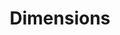 ---
layout: default
bigquery: https://console.cloud.google.com/bigquery?p=covid-19-dimensions-ai&page=table&d=data&t=publications
contributors: Digital Science, https://www.digital-science.com/
cost: Free for personal, non-commercial use.
description: Dimensions contains more than 100 million publications, ranging from
  articles published in scholarly journals, books and book chapters, to preprints
  and conference proceedings. All publications are contextualized with linked data
  sets, funding, publications, patents, clinical trials, and policy documents. You
  can also view associated categories, funders, institutions, and researcher profiles.
documentation: https://docs.dimensions.ai/bigquery/index.html
last_edit: 04/06/2022, 20:30:28
location: https://www.dimensions.ai/products/free/
maintained_by: Digital Science, https://www.digital-science.com/
schema_fields:
- open_access_categories_v2
- mesh_headings
- categories
- open_access_categories
- resulting_publication_doi
- year
- application_number
- embargo_date
- date
- email_address
- research_org_state_codes
- journal_lists
- research_org_city_names
- original_assignee_orgs
- filing_year
- date_imported_gbq
- end_year
- organisation_details
- conference
- associated_publication_arxiv_id
- brief_title
- funder_org_acronyms
- funder_org_countries
- current_assignee_countries
- end_date
- funder_org_cities
- associated_publication_pmid
- id
- category_hrcs_rac
- acknowledgements
- established
- book_series_title
- date_inserted
- date_modified
- description
- publisher
- priority_date
- granted_date
- title
- family_members_ids
- funder_org_state_codes
- conditions
- category_uoa
- investigators
- research_org_state_names
- current_assignee_orgs
- original_assignee_countries
- cpc
- funding_usd
- kind
- resulting_publication_ids
- research_org_cities
- funder_countries
- category_bra
- repository_id
- subtitles
- pmcid
- repository_name
- type
- pages
- active_years
- funding_cad
- publication_ids
- expiration_year
- volume
- source_id
- priority_year
- research_org_country_names
- funding_nzd
- wikipedia_url
- phase
- funding_cny
- authors
- inventor_names
- cited_by_ids
- citation_string
- citations_count
- date_normal
- gender
- funding_gbp
- license
- linkout
- interventions
- repository_url
- funder_org
- funding_aud
- filing_date
- labels
- category_icrp_cso
- legal_status
- publication_date
- concepts
- associated_grant_ids
- category_for
- acronyms
- relationships
- publication_year
- metrics
- funding_currency
- proceedings_title
- category_sdg
- category_hra
- jurisdiction
- editors
- original_assignee
- registry
- category_rcdc
- associated_publication_doi
- types
- start_date
- original_title
- funding_eur
- mesh_terms
- funder_orgs
- created_date
- assignee_countries
- legal_events
- funding_amount
- pmid
- issue
- associated_publication_id
- category_hrcs_hc
- ipcr
- researcher_ids
- aliases
- current_assignee
- grant_number
- acronym
- funding_chf
- external_ids
- assignee_orgs
- date_print
- parent_id
- category_icrp_ct
- address
- eisbn
- reference_ids
- original_abstract
- name
- arxiv_id
- altmetrics
- patent_ids
- status
- family_count
- journal
- abstract
- citations
- filing_status
- foa_number
- expiration_date
- doi
- date_online
- language
- clinical_trial_ids
- granted_year
- family_id
- start_year
- research_orgs
- funding_details
- funding_jpy
- research_org_countries
- book_title
- supporting_grant_ids
- links
- isbn
shortname: dimensions
tags:
- scholarly literature
- patents
- funding
- clinical trials
- academic profiles
terms_of_use: 'Use of both the Dimensions COVID-19 dataset and full Dimensions dataset
  are subject to the Dimensions Terms of use: https://www.dimensions.ai/policies-terms-legal '
title: Dimensions
uuid: dcff88bd-fe6b-4fdb-8159-809bf9d7bc1c
---